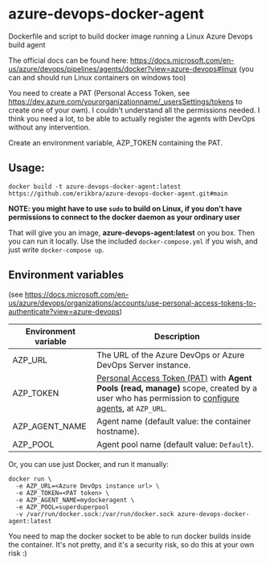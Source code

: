 # azure-devops-docker-agent
Dockerfile and script to build  docker image running a Linux Azure Devops build agent

The official docs can be found here: https://docs.microsoft.com/en-us/azure/devops/pipelines/agents/docker?view=azure-devops#linux  (you can and should run Linux containers on windows too)

You need to create a PAT (Personal Access Token, see https://dev.azure.com/yourorganizationname/_usersSettings/tokens to create one of your own). I couldn't understand all the permissions needed. I think you need a lot, to be able to actually register the agents with DevOps without any intervention.

Create an environment variable, AZP_TOKEN containing the PAT.

## Usage:

```
docker build -t azure-devops-docker-agent:latest https://github.com/erikbra/azure-devops-docker-agent.git#main
```

**NOTE: you might have to use `sudo` to build on Linux, if you don't have permissions to connect to the docker daemon as your ordinary user**

That will give you an image, **azure-devops-agent:latest** on you box. Then you can run it locally.
Use the included `docker-compose.yml` if you wish, and just write `docker-compose up`. 

## Environment variables

(see https://docs.microsoft.com/en-us/azure/devops/organizations/accounts/use-personal-access-tokens-to-authenticate?view=azure-devops)

| Environment variable | Description                                                 |
|----------------------|-------------------------------------------------------------|
| AZP_URL              | The URL of the Azure DevOps or Azure DevOps Server instance. |
| AZP_TOKEN            | [Personal Access Token (PAT)](https://docs.microsoft.com/en-us/azure/devops/organizations/accounts/use-personal-access-tokens-to-authenticate?view=azure-devops) with **Agent Pools (read, manage)** scope, created by a user who has permission to [configure agents](pools-queues.md#creating-agent-pools), at `AZP_URL`.    |
| AZP_AGENT_NAME       | Agent name (default value: the container hostname).          |
| AZP_POOL             | Agent pool name (default value: `Default`).                  |

Or, you can use just Docker, and run it manually:

```
docker run \
  -e AZP_URL=<Azure DevOps instance url> \
  -e AZP_TOKEN=<PAT token> \
  -e AZP_AGENT_NAME=mydockeragent \
  -e AZP_POOL=superduperpool
  -v /var/run/docker.sock:/var/run/docker.sock azure-devops-docker-agent:latest
```

You need to map the docker socket to be able to run docker builds inside the container. It's not pretty, and it's a security risk, so do this at your own risk :)



